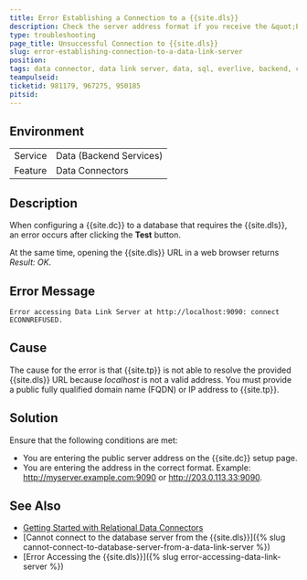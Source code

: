 ```yaml
---
title: Error Establishing a Connection to a {{site.dls}}
description: Check the server address format if you receive the &quot;Error accessing Data Link Server at http&#58;//localhost&#58;9090&#58; connect ECONNREFUSED&quot; error.
type: troubleshooting
page_title: Unsuccessful Connection to {{site.dls}}
slug: error-establishing-connection-to-a-data-link-server
position: 
tags: data connector, data link server, data, sql, everlive, backend, connection
teampulseid: 
ticketid: 981179, 967275, 950185
pitsid:
---
```


## Environment
<table>
  <tr>
    <td>Service</td>
    <td>Data (Backend Services)</td>	
  </tr>
  <tr>
    <td>Feature</td>
    <td>Data Connectors</td>	
  </tr>
</table>

## Description
When configuring a {{site.dc}} to a database that requires the {{site.dls}}, an error occurs after clicking the **Test** button.

At the same time, opening the {{site.dls}} URL in a web browser returns *Result: OK*.  

## Error Message
`Error accessing Data Link Server at http://localhost:9090: connect ECONNREFUSED.`

## Cause
The cause for the error is that {{site.tp}} is not able to resolve the provided {{site.dls}} URL because *localhost* is not a valid address. You must provide a public fully qualified domain name (FQDN) or IP address to {{site.tp}}.

## Solution
Ensure that the following conditions are met:

* You are entering the public server address on the {{site.dc}} setup page.
* You are entering the address in the correct format. Example: http://myserver.example.com:9090 or http://203.0.113.33:9090.

## See Also
* [Getting Started with Relational Data Connectors](http://docs.telerik.com/platform/backend-services/javascript/data-connectors/sql/data-connectors-getting-started)
* [Cannot connect to the database server from the {{site.dls}}]({% slug cannot-connect-to-database-server-from-a-data-link-server %})
* [Error Accessing the {{site.dls}}]({% slug error-accessing-data-link-server %})
